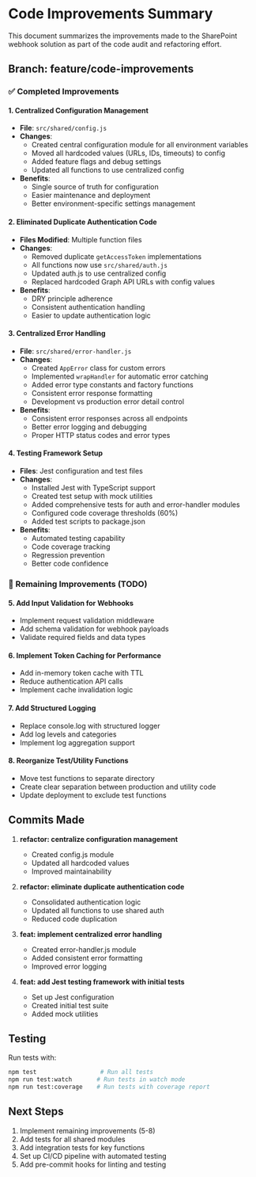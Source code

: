 # Code Improvements Summary

This document summarizes the improvements made to the SharePoint webhook solution as part of the code audit and refactoring effort.

## Branch: feature/code-improvements

### ✅ Completed Improvements

#### 1. Centralized Configuration Management
- **File**: `src/shared/config.js`
- **Changes**:
  - Created central configuration module for all environment variables
  - Moved all hardcoded values (URLs, IDs, timeouts) to config
  - Added feature flags and debug settings
  - Updated all functions to use centralized config
- **Benefits**:
  - Single source of truth for configuration
  - Easier maintenance and deployment
  - Better environment-specific settings management

#### 2. Eliminated Duplicate Authentication Code
- **Files Modified**: Multiple function files
- **Changes**:
  - Removed duplicate `getAccessToken` implementations
  - All functions now use `src/shared/auth.js`
  - Updated auth.js to use centralized config
  - Replaced hardcoded Graph API URLs with config values
- **Benefits**:
  - DRY principle adherence
  - Consistent authentication handling
  - Easier to update authentication logic

#### 3. Centralized Error Handling
- **File**: `src/shared/error-handler.js`
- **Changes**:
  - Created `AppError` class for custom errors
  - Implemented `wrapHandler` for automatic error catching
  - Added error type constants and factory functions
  - Consistent error response formatting
  - Development vs production error detail control
- **Benefits**:
  - Consistent error responses across all endpoints
  - Better error logging and debugging
  - Proper HTTP status codes and error types

#### 4. Testing Framework Setup
- **Files**: Jest configuration and test files
- **Changes**:
  - Installed Jest with TypeScript support
  - Created test setup with mock utilities
  - Added comprehensive tests for auth and error-handler modules
  - Configured code coverage thresholds (60%)
  - Added test scripts to package.json
- **Benefits**:
  - Automated testing capability
  - Code coverage tracking
  - Regression prevention
  - Better code confidence

### 🔄 Remaining Improvements (TODO)

#### 5. Add Input Validation for Webhooks
- Implement request validation middleware
- Add schema validation for webhook payloads
- Validate required fields and data types

#### 6. Implement Token Caching for Performance
- Add in-memory token cache with TTL
- Reduce authentication API calls
- Implement cache invalidation logic

#### 7. Add Structured Logging
- Replace console.log with structured logger
- Add log levels and categories
- Implement log aggregation support

#### 8. Reorganize Test/Utility Functions
- Move test functions to separate directory
- Create clear separation between production and utility code
- Update deployment to exclude test functions

## Commits Made

1. **refactor: centralize configuration management**
   - Created config.js module
   - Updated all hardcoded values
   - Improved maintainability

2. **refactor: eliminate duplicate authentication code**
   - Consolidated authentication logic
   - Updated all functions to use shared auth
   - Reduced code duplication

3. **feat: implement centralized error handling**
   - Created error-handler.js module
   - Added consistent error formatting
   - Improved error logging

4. **feat: add Jest testing framework with initial tests**
   - Set up Jest configuration
   - Created initial test suite
   - Added mock utilities

## Testing

Run tests with:
```bash
npm test                  # Run all tests
npm run test:watch       # Run tests in watch mode
npm run test:coverage    # Run tests with coverage report
```

## Next Steps

1. Implement remaining improvements (5-8)
2. Add tests for all shared modules
3. Add integration tests for key functions
4. Set up CI/CD pipeline with automated testing
5. Add pre-commit hooks for linting and testing
